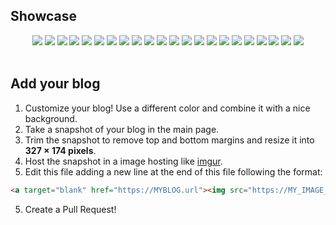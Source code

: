 ## Showcase

<div align="center">
<a target="blank" href="http://kikobeats.com"><img src="http://i.imgur.com/crE8jt2.png"></a>
<a target="blank" href="http://www.evilsocket.net"><img src="http://i.imgur.com/qanAbQf.png"></a>
<a target="blank" href="http://pupboss.com"><img src="http://i.imgur.com/0AeVKgB.png"></a>
<a target="blank" href="http://www.flaviocorpa.com"><img src="http://i.imgur.com/1ESq2xs.png" /></a>
<a target="blank" href="http://morris.guru"><img src="http://i.imgur.com/s9oimfG.png" /></a>
<a target="blank" href="https://www.mooash.me"><img src="http://i.imgur.com/Ojmkuvw.png" /></a>
<a target="blank" href="http://adrianperez.org"><img src="http://i.imgur.com/XlNFWWA.png" /></a>
<a target="blank" href="http://www.bradenericson.com"><img src="http://i.imgur.com/8wz0LKN.png" /></a>
<a target="blank" href="https://blog.h4t0n.com"><img src="http://i.imgur.com/GPWzqnG.png" /></a>
<a target="blank" href="http://robinz.in"><img src="http://i.imgur.com/qDAbrch.jpg" /></a>
<a target="blank" href="http://biercoff.com"><img src="http://i.imgur.com/goS3pE3.jpg" /></a>
<a target="blank" href="https://randy.sesser.me"><img src="http://i.imgur.com/9hacUJc.jpg" /></a>
<a target="blank" href="http://dan.maharry.me.uk"><img src="http://i.imgur.com/gAeS9jQ.jpg" /></a>
<a target="blank" href="https://ishcha.com"><img src="http://i.imgur.com/u9PGLZj.jpg" /></a>
<a target="blank" href="http://maptime.io/milan"><img src="http://i.imgur.com/hd9tpzq.jpg" /></a>
<a target="blank" href="http://xlbd.me"><img src="http://i.imgur.com/wiqVB9R.jpg" /></a>
<a target="blank" href="http://blog.sujithvishwajith.com"><img src="http://i.imgur.com/eol02YK.jpg" /></a>
<a target="blank" href="https://carlbernardo.github.io"><img src="http://i.imgur.com/dihIo6Q.jpg" /></a>
<a target="blank" href="http://olddonkey.com"><img src="http://i.imgur.com/wa4kwnZ.jpg" /></a>
<a target="blank" href="http://mohammedovich.com"><img src="http://i.imgur.com/oiKFBG2.jpg" /></a>
<a target="blank" href="http://blog.sysbase.org"><img src="http://i.imgur.com/DiPo76r.jpg" /></a>
<a target="blank" href="http://yangshuan.cn"><img src="http://i.imgur.com/6ptrCIp.jpg" /></a>
</br>
</br>
</div>

## Add your blog

1. Customize your blog! Use a different color and combine it with a nice background.
2. Take a snapshot of your blog in the main page.
2. Trim the snapshot to remove top and bottom margins and resize it into  **327 × 174 pixels**.
3. Host the snapshot in a image hosting like [imgur](https://imgur.com).
4. Edit this file adding a new line at the end of this file following the format:
```html
<a target="blank" href="https://MYBLOG.url"><img src="https://MY_IMAGE_PREVIEW.jpg"></a>
```
5. Create a Pull Request!


